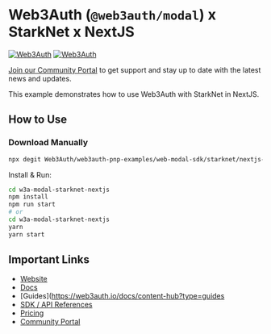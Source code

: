 # Web3Auth (`@web3auth/modal`) x StarkNet x NextJS

[![Web3Auth](https://img.shields.io/badge/Web3Auth-SDK-blue)](https://web3auth.io/docs/sdk/pnp/web/modal)
[![Web3Auth](https://img.shields.io/badge/Web3Auth-Community-cyan)](https://community.web3auth.io)

[Join our Community Portal](https://community.web3auth.io/) to get support and stay up to date with the latest news and updates.

This example demonstrates how to use Web3Auth with StarkNet in NextJS.

## How to Use

### Download Manually

```bash
npx degit Web3Auth/web3auth-pnp-examples/web-modal-sdk/starknet/nextjs-starknet-modal-example w3a-modal-starknet-nextjs
```

Install & Run:

```bash
cd w3a-modal-starknet-nextjs
npm install
npm run start
# or
cd w3a-modal-starknet-nextjs
yarn
yarn start
```

## Important Links

- [Website](https://web3auth.io)
- [Docs](https://web3auth.io/docs)
- [Guides](https://web3auth.io/docs/content-hub?type=guides
- [SDK / API References](https://web3auth.io/docs/sdk)
- [Pricing](https://web3auth.io/pricing.html)
- [Community Portal](https://community.web3auth.io)
